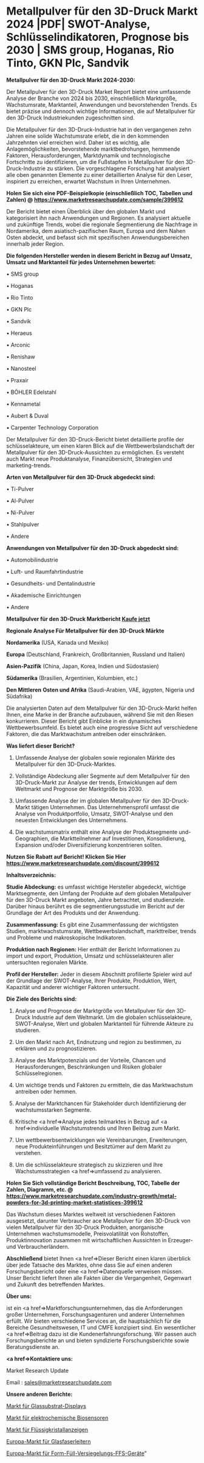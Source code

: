 # Metallpulver für den 3D-Druck Markt 2024 |PDF| SWOT-Analyse, Schlüsselindikatoren, Prognose bis 2030 | SMS group, Hoganas, Rio Tinto, GKN Plc, Sandvik

<strong>Metallpulver für den 3D-Druck Markt 2024-2030:</strong>

Der Metallpulver für den 3D-Druck Market Report bietet eine umfassende Analyse der Branche von 2024 bis 2030, einschließlich Marktgröße, Wachstumsrate, Marktanteil, Anwendungen und bevorstehenden Trends. Es bietet präzise und dennoch wichtige Informationen, die auf Metallpulver für den 3D-Druck Industriekunden zugeschnitten sind.

Die Metallpulver für den 3D-Druck-Industrie hat in den vergangenen zehn Jahren eine solide Wachstumsrate erlebt, die in den kommenden Jahrzehnten viel erreichen wird. Daher ist es wichtig, alle Anlagemöglichkeiten, bevorstehende marktbedrohungen, hemmende Faktoren, Herausforderungen, Marktdynamik und technologische Fortschritte zu identifizieren, um die Fußstapfen in Metallpulver für den 3D-Druck-Industrie zu stärken. Die vorgeschlagene Forschung hat analysiert alle oben genannten Elemente zu einer detaillierten Analyse für den Leser, inspiriert zu erreichen, erwartet Wachstum in Ihren Unternehmen.

<strong>Holen Sie sich eine PDF-Beispielkopie (einschließlich TOC, Tabellen und Zahlen) @
</strong><strong><a href=https://www.marketresearchupdate.com/sample/399612><strong>https://www.marketresearchupdate.com/sample/399612</u></font></a></strong></strong>

Der Bericht bietet einen Überblick über den globalen Markt und kategorisiert ihn nach Anwendungen und Regionen. Es analysiert aktuelle und zukünftige Trends, wobei die regionale Segmentierung die Nachfrage in Nordamerika, dem asiatisch-pazifischen Raum, Europa und dem Nahen Osten abdeckt, und befasst sich mit spezifischen Anwendungsbereichen innerhalb jeder Region.

<strong>Die folgenden Hersteller werden in diesem Bericht in Bezug auf Umsatz, Umsatz und Marktanteil für jedes Unternehmen bewertet:</strong>

• SMS group

• Hoganas

• Rio Tinto

• GKN Plc

• Sandvik

• Heraeus

• Arconic

• Renishaw

• Nanosteel

• Praxair

• BÖHLER Edelstahl

• Kennametal

• Aubert & Duval

• Carpenter Technology Corporation

Der Metallpulver für den 3D-Druck-Bericht bietet detaillierte profile der schlüsselakteure, um einen klaren Blick auf die Wettbewerbslandschaft der Metallpulver für den 3D-Druck-Aussichten zu ermöglichen. Es versteht auch Markt neue Produktanalyse, Finanzübersicht, Strategien und marketing-trends.

<strong>Arten von Metallpulver für den 3D-Druck abgedeckt sind:</strong>

• Ti-Pulver

• Al-Pulver

• Ni-Pulver

• Stahlpulver

• Andere

<strong>Anwendungen von Metallpulver für den 3D-Druck abgedeckt sind:</strong>

• Automobilindustrie

• Luft- und Raumfahrtindustrie

• Gesundheits- und Dentalindustrie

• Akademische Einrichtungen

• Andere

<strong>Metallpulver für den 3D-Druck Marktbericht <a href=https://www.marketresearchupdate.com/buynow/399612>Kaufe jetzt</a></strong>

<strong>Regionale Analyse Für Metallpulver für den 3D-Druck Märkte</strong>

<strong>Nordamerika</strong> (USA, Kanada und Mexiko)

<strong>Europa</strong> (Deutschland, Frankreich, Großbritannien, Russland und Italien)

<strong>Asien-Pazifik</strong> (China, Japan, Korea, Indien und Südostasien)

<strong>Südamerika</strong> (Brasilien, Argentinien, Kolumbien, etc.)

<strong>Den Mittleren</strong> <strong>Osten und Afrika</strong> (Saudi-Arabien, VAE, ägypten, Nigeria und Südafrika)

Die analysierten Daten auf dem Metallpulver für den 3D-Druck-Markt helfen Ihnen, eine Marke in der Branche aufzubauen, während Sie mit den Riesen konkurrieren. Dieser Bericht gibt Einblicke in ein dynamisches Wettbewerbsumfeld. Es bietet auch eine progressive Sicht auf verschiedene Faktoren, die das Marktwachstum antreiben oder einschränken.

<strong>Was liefert dieser Bericht?</strong>

1. Umfassende Analyse der globalen sowie regionalen Märkte des Metallpulver für den 3D-Druck-Marktes.

2. Vollständige Abdeckung aller Segmente auf dem Metallpulver für den 3D-Druck-Markt zur Analyse der trends, Entwicklungen auf dem Weltmarkt und Prognose der Marktgröße bis 2030.

3. Umfassende Analyse der im globalen Metallpulver für den 3D-Druck-Markt tätigen Unternehmen. Das Unternehmensprofil umfasst die Analyse von Produktportfolio, Umsatz, SWOT-Analyse und den neuesten Entwicklungen des Unternehmens.

4. Die wachstumsmatrix enthält eine Analyse der Produktsegmente und-Geographien, die Marktteilnehmer auf Investitionen, Konsolidierung, Expansion und/oder Diversifizierung konzentrieren sollten.

<strong>Nutzen Sie Rabatt auf Bericht! Klicken Sie Hier
</strong><strong><a href=https://www.marketresearchupdate.com/discount/399612>https://www.marketresearchupdate.com/discount/399612</b></u></font></strong></a>

<strong>Inhaltsverzeichnis:</strong>

<strong>Studie Abdeckung:</strong> es umfasst wichtige Hersteller abgedeckt, wichtige Marktsegmente, den Umfang der Produkte auf dem globalen Metallpulver für den 3D-Druck Markt angeboten, Jahre betrachtet, und studienziele. Darüber hinaus berührt es die segmentierungsstudie im Bericht auf der Grundlage der Art des Produkts und der Anwendung.

<strong>Zusammenfassung:</strong> Es gibt eine Zusammenfassung der wichtigsten Studien, marktwachstumsrate, Wettbewerbslandschaft, markttreiber, trends und Probleme und makroskopische Indikatoren.

<strong>Produktion nach Regionen:</strong> Hier enthält der Bericht Informationen zu import und export, Produktion, Umsatz und schlüsselakteuren aller untersuchten regionalen Märkte.

<strong>Profil der Hersteller:</strong> Jeder in diesem Abschnitt profilierte Spieler wird auf der Grundlage der SWOT-Analyse, Ihrer Produkte, Produktion, Wert, Kapazität und anderer wichtiger Faktoren untersucht.

<strong>Die Ziele des Berichts sind:</strong>

1) Analyse und Prognose der Marktgröße von Metallpulver für den 3D-Druck Industrie auf dem Weltmarkt.
Um die globalen schlüsselakteure, SWOT-Analyse, Wert und globalen Marktanteil für führende Akteure zu studieren.

2) Um den Markt nach Art, Endnutzung und region zu bestimmen, zu erklären und zu prognostizieren.

3) Analyse des Marktpotenzials und der Vorteile, Chancen und Herausforderungen, Beschränkungen und Risiken globaler Schlüsselregionen.

4) Um wichtige trends und Faktoren zu ermitteln, die das Marktwachstum antreiben oder hemmen.

5) Analyse der Marktchancen für Stakeholder durch Identifizierung der wachstumsstarken Segmente.

6) Kritische <a href=>Analyse</a> jedes teilmarktes in Bezug auf <a href=>individuelle</a> Wachstumstrends und Ihren Beitrag zum Markt.

7) Um wettbewerbsentwicklungen wie Vereinbarungen, Erweiterungen, neue Produkteinführungen und Besitztümer auf dem Markt zu verstehen.

8) Um die schlüsselakteure strategisch zu skizzieren und Ihre Wachstumsstrategien <a href=>umfassend</a> zu analysieren.

<strong>Holen Sie Sich vollständige Bericht Beschreibung, TOC, Tabelle der Zahlen, Diagramm, etc. @ </strong><strong><a href=https://www.marketresearchupdate.com/industry-growth/metal-powders-for-3d-printing-market-statistices-399612>https://www.marketresearchupdate.com/industry-growth/metal-powders-for-3d-printing-market-statistices-399612</a></font></strong>

Das Wachstum dieses Marktes weltweit ist verschiedenen Faktoren ausgesetzt, darunter Verbraucher ace Metallpulver für den 3D-Druck von vielen Metallpulver für den 3D-Druck Produkten, anorganische Unternehmen wachstumsmodelle, Preisvolatilität von Rohstoffen, Produktinnovation zusammen mit wirtschaftlichen Aussichten in Erzeuger-und Verbraucherländern.

<strong>Abschließend</strong> bietet Ihnen <a href=>Dieser</a> Bericht einen klaren überblick über jede Tatsache des Marktes, ohne dass Sie auf einen anderen Forschungsbericht oder eine <a href=>Datenquelle</a> verweisen müssen. Unser Bericht liefert Ihnen alle Fakten über die Vergangenheit, Gegenwart und Zukunft des betreffenden Marktes.

<strong>Über uns:</strong>

 ist ein <a href=>Marktfors</a>chungsunternehmen, das die Anforderungen großer Unternehmen, Forschungsagenturen und anderer Unternehmen erfüllt. Wir bieten verschiedene Services an, die hauptsächlich für die Bereiche Gesundheitswesen, IT und CMFE konzipiert sind. Ein wesentlicher <a href=>Beitrag</a> dazu ist die Kundenerfahrungsforschung. Wir passen auch Forschungsberichte an und bieten syndizierte Forschungsberichte sowie Beratungsdienste an.

<strong><a href=>Kontaktiere uns:</a></strong>

Market Research Update

Email : sales@marketresearchupdate.com

<strong>Unsere anderen Berichte:</strong>

<a href=https://www.linkedin.com/pulse/glass-substrates-displays-market-latest-report-outstanding>Markt für Glassubstrat-Displays</a>

<a href=https://www.linkedin.com/pulse/electrochemical-biosensors-market-future-scope-demands>Markt für elektrochemische Biosensoren</a>

<a href=https://www.linkedin.com/pulse/liquid-crystal-displays-market-sizing>Markt für Flüssigkristallanzeigen</a>

<a href=https://www.linkedin.com/pulse/europe-fiberglass-ladder-market-2023-industry-outlook>Europa-Markt für Glasfaserleitern</a>

<a href=https://www.linkedin.com/pulse/europe-form-fill-sealing-ffs-equipment-market>Europa-Markt für Form-Füll-Versiegelungs-FFS-Geräte</a>"
